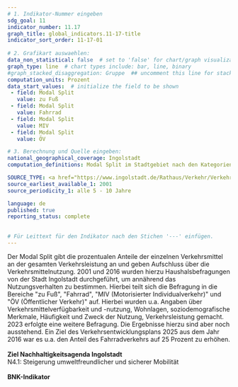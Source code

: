 ```yaml
---
# 1. Indikator-Nummer eingeben 
sdg_goal: 11 
indicator_number: 11.17
graph_title: global_indicators.11-17-title
indicator_sort_order: 11-17-01
 
# 2. Grafikart auswaehlen: 
data_non_statistical: false  # set to 'false' for chart/graph visualization 
graph_type: line  # chart types include: bar, line, binary 
#graph_stacked_disaggregation: Gruppe  ## uncomment this line for stacked bars. eplace 'Geschlecht' with the field of aggregation. 
computation_units: Prozent
data_start_values:  # initialize the field to be shown  
 - field: Modal Split 
   value: zu Fuß 
 - field: Modal Split 
   value: Fahrrad
 - field: Modal Split 
   value: MIV 
 - field: Modal Split 
   value: ÖV

# 3. Berechnung und Quelle eingeben: 
national_geographical_coverage: Ingolstadt 
computation_definitions: Modal Split im Stadtgebiet nach den Kategorien "zu Fuß", "Fahrrad", "MIV (Motorisierter Individualverkehr)" und "ÖV (Öffentlicher Verkehr)"

SOURCE_TYPE: <a href="https://www.ingolstadt.de/Rathaus/Verkehr/Verkehrsmanagement/Verkehrsentwicklungsplan/">Amt für Verkehrsmanagement und Geoinformation</a>  # data source  
source_earliest_available_1: 2001
source_periodicity_1: alle 5 - 10 Jahre

language: de   
published: true 
reporting_status: complete
 
 
# Für Leittext für den Indikator nach den Stichen '---' einfügen. 
---
```

Der Modal Split gibt die prozentualen Anteile der einzelnen Verkehrsmittel an der gesamten ⁠Verkehrsleistung⁠ an und geben Aufschluss über die Verkehrsmittelnutzung. 2001 und 2016 wurden hierzu Haushalsbefragungen von der Stadt Ingolstadt durchgeführt, um annährend das Nutzungsverhalten zu bestimmen. Hierbei teilt sich die Befragung in die Bereiche "zu Fuß", "Fahrrad", "MIV (Motorisierter Individualverkehr)" und "ÖV (Öffentlicher Verkehr)" auf. Hierbei wurden u.a. Angaben über Verkehrsmittelverfügbarkeit und -nutzung, Wohnlagen, soziodemografische Merkmale, Häufigkeit und Zweck der Nutzung, Verkehrsleistung gemacht. 2023 erfolgte eine weitere Befragung. Die Ergebnisse hierzu sind aber noch ausstehend. Ein Ziel des Verkehrsentwicklungsplans 2025 aus dem Jahr 2016 war es u.a. den Anteil des Fahrradverkehrs auf 25 Prozent zu erhöhen.  <br>
<br>
<b>Ziel Nachhaltigkeitsagenda Ingolstadt</b><br>
N4.1: Steigerung umweltfreundlicher und sicherer Mobilität<br>
<br>
<b>BNK-Indikator</b>
